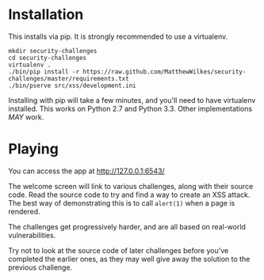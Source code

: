 Installation
============

This installs via pip. It is strongly recommended to use a virtualenv.

    mkdir security-challenges
    cd security-challenges
    virtualenv .
    ./bin/pip install -r https://raw.github.com/MatthewWilkes/security-challenges/master/requirements.txt
    ./bin/pserve src/xss/development.ini 

Installing with pip will take a few minutes, and you'll need to have
virtualenv installed. This works on Python 2.7 and Python 3.3. Other
implementations *MAY* work.


Playing
=======

You can access the app at http://127.0.0.1:6543/

The welcome screen will link to various challenges, along with their source
code. Read the source code to try and find a way to create an XSS attack. The
best way of demonstrating this is to call `alert(1)` when a page is rendered.

The challenges get progressively harder, and are all based on real-world
vulnerabilities.

Try not to look at the source code of later challenges before you've completed
the earlier ones, as they may well give away the solution to the previous
challenge.


